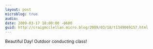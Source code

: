 ```yaml
---
layout: post
microblog: true
audio: 
date: 2009-03-17 18:00:00 -0600
guid: http://craigmcclellan.micro.blog/2009/03/18/t1349069157.html
---
```

Beautiful Day! Outdoor conducting class!
